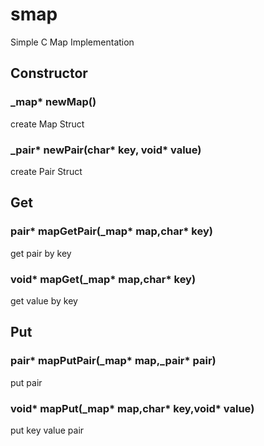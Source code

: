 # smap
Simple C Map Implementation

## Constructor

### _map* newMap()
create Map Struct

### _pair* newPair(char* key, void* value)
create Pair Struct

## Get

### pair* mapGetPair(_map* map,char\* key)
get pair by key

### void* mapGet(_map* map,char\* key)
get value by key

## Put

### pair* mapPutPair(_map* map,\_pair\* pair)
put pair

### void* mapPut(_map* map,char\* key,void\* value)
put key value pair

